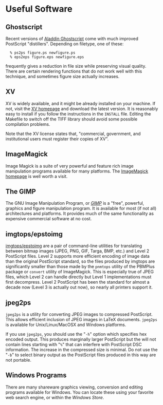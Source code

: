 Useful Software
===============

Ghostscript
-----------

Recent versions of [Aladdin Ghostscript](http://www.cs.wisc.edu/~ghost/)
come with much improved PostScript "distillers". Depending on filetype,
one of these:

      % ps2ps figure.ps newfigure.ps
      % eps2eps figure.eps newfigure.eps

frequently gives a reduction in file size while preserving visual
quality. There are certain rendering functions that do not work well
with this technique, and sometimes figure size actually increases.

XV
--

XV is widely available, and it might be already installed on your
machine. If not, visit the [XV homepage](http://www.trilon.com/xv/) and
download the latest version. It is reasonably easy to install if you
follow the instructions in the `INSTALL` file. Editing the Makefile to
switch off the TIFF library should avoid some possible compilation
problems.

Note that the XV license states that, "commercial, government, and
institutional users must register their copies of XV".

ImageMagick
-----------

Image Magick is a suite of very powerful and feature rich image
manipulation programs available for many platforms. The [ImageMagick
homepage](http://www.imagemagick.org/) is well worth a visit.

The GIMP
--------

The <span class="underline">G</span>NU <span
class="underline">I</span>mage <span
class="underline">M</span>anipulation <span
class="underline">P</span>rogram, or [*GIMP*](https://www.gimp.org) is a
"free", powerful, graphics and figure manipulation program. It is
available for most (if not all) architectures and platforms. It provides
much of the same functionality as expensive commercial software at no
cost.

<span id="imgtops"></span>

imgtops/epstoimg
----------------

[imgtops/epstoimg](http://imgtops.sourceforge.net/) are a pair of
command-line utilities for translating between bitmap images (JPEG, PNG,
GIF, Targa, BMP, etc.) and Level 2 PostScript files. Level 2 supports
more efficient encoding of image data than the original PostScript
standard, so the files produced by imgtops are significantly smaller
than those made by the `pnmtops` utility of the PBMPlus package or
`convert` utility of ImageMagick. This is especially true of JPEG files,
which Level 2 can handle directly but Level 1 implementations must first
decompress. Level 2 PostScript has been the standard for almost a decade
now (Level 3 is actually out now), so nearly all printers support it.

<span id="jpeg2ps"></span>

jpeg2ps
-------

`jpeg2ps` is a utility for converting JPEG images to compressed
PostScript. This allows efficient inclusion of JPEG images in LaTeX
documents. `jpeg2ps` is available for Unix/Linux/MacOSX and Windows
platforms.

If you use `jpeg2ps`, you should use the "`-h`" option which specifies
hex encoded output. This produces marginally larger PostScript but the
will not contain lines starting with "`%`" that can interfere with
PostScript DSC information. The increase in the compressed size is
minimal. Do not use the "`-b`" to select binary output as the PostScript
files produced in this way are not portable.

Windows Programs
----------------

There are many shareware graphics viewing, conversion and editing
programs available for Windows. You can locate these using your favorite
web search engine, or within the *Windows Store*.
